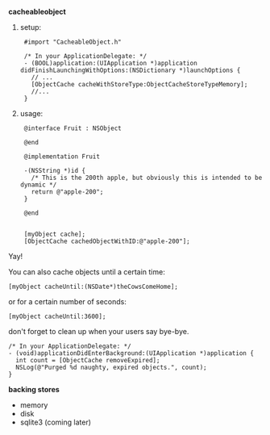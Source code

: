 **cacheableobject**

1. setup:
   
        #import "CacheableObject.h"
        
        /* In your ApplicationDelegate: */
        - (BOOL)application:(UIApplication *)application didFinishLaunchingWithOptions:(NSDictionary *)launchOptions {
          // ...
          [ObjectCache cacheWithStoreType:ObjectCacheStoreTypeMemory];
          //...
        }

1. usage:

        @interface Fruit : NSObject

        @end

        @implementation Fruit

        -(NSString *)id {
          /* This is the 200th apple, but obviously this is intended to be dynamic */
          return @"apple-200"; 
        }

        @end
 

        [myObject cache];
        [ObjectCache cachedObjectWithID:@"apple-200"];

Yay!

You can also cache objects until a certain time:

    [myObject cacheUntil:(NSDate*)theCowsComeHome];

or for a certain number of seconds:

    [myObject cacheUntil:3600];

don't forget to clean up when your users say bye-bye.
    
    /* In your ApplicationDelegate: */
    - (void)applicationDidEnterBackground:(UIApplication *)application {
      int count = [ObjectCache removeExpired];
      NSLog(@"Purged %d naughty, expired objects.", count);
    }


**backing stores**

- memory
- disk
- sqlite3 (coming later)
